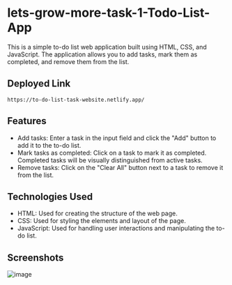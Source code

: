 # lets-grow-more-task-1-Todo-List-App
This is a simple to-do list web application built using HTML, CSS, and JavaScript. The application allows you to add tasks, mark them as completed, and remove them from the list.


## Deployed Link
```
https://to-do-list-task-website.netlify.app/
```

## Features

- Add tasks: Enter a task in the input field and click the "Add" button to add it to the to-do list.
- Mark tasks as completed: Click on a task to mark it as completed. Completed tasks will be visually distinguished from active tasks.
- Remove tasks: Click on the "Clear All" button next to a task to remove it from the list.

## Technologies Used

- HTML: Used for creating the structure of the web page.
- CSS: Used for styling the elements and layout of the page.
- JavaScript: Used for handling user interactions and manipulating the to-do list.

  
## Screenshots
![image](https://github.com/suman527/lets-grow-more-task-1-Todo-List-App/assets/109234120/0e74b93c-5699-424e-90fc-f685c884be2e)
